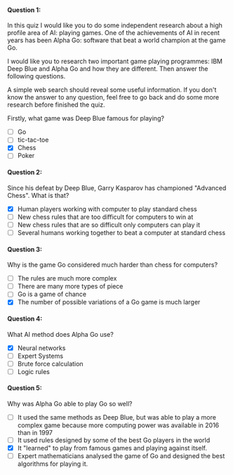 #### Question 1:  
In this quiz I would like you to do some independent research about a high profile area of AI: playing games. One of the achievements of AI in recent years has been Alpha Go: software that beat a world champion at the game Go. 

I would like you to research two important game playing programmes: IBM Deep Blue and Alpha Go and how they are different. Then answer the following questions. 

A simple web search should reveal some useful information. If you don't know the answer to any question, feel free to go back and do some more research before finished the quiz. 

Firstly, what game was Deep Blue famous for playing?

- [ ] Go
- [ ] tic-tac-toe
- [x] Chess
- [ ] Poker

#### Question 2:  
Since his defeat by Deep Blue, Garry Kasparov has championed "Advanced Chess". What is that?

- [x] Human players working with computer to play standard chess
- [ ] New chess rules that are too difficult for computers to win at
- [ ] New chess rules that are so difficult only computers can play it
- [ ] Several humans working together to beat a computer at standard chess

#### Question 3:  
Why is the game Go considered much harder than chess for computers?

- [ ] The rules are much more complex
- [ ] There are many more types of piece
- [ ] Go is a game of chance
- [x] The number of possible variations of a Go game is much larger

#### Question 4:  
What AI method does Alpha Go use? 

- [x] Neural networks
- [ ] Expert Systems
- [ ] Brute force calculation
- [ ] Logic rules

#### Question 5:  
Why was Alpha Go able to play Go so well?

- [ ] It used the same methods as Deep Blue, but was able to play a more complex game because more computing power was available in 2016 than in 1997
- [ ] It used rules designed by some of the best Go players in the world
- [x] It "learned" to play from famous games and playing against itself.
- [ ] Expert mathematicians analysed the game of Go and designed the best algorithms for playing it.
